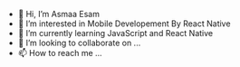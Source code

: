 - 👋 Hi, I’m Asmaa Esam
- 👀 I’m interested in Mobile Developement By React Native
- 🌱 I’m currently learning JavaScript and React Native 
- 💞️ I’m looking to collaborate on ...
- 📫 How to reach me ...

<!---
AsmaaEsam1/AsmaaEsam1 is a ✨ special ✨ repository because its `README.md` (this file) appears on your GitHub profile.
You can click the Preview link to take a look at your changes.
--->
